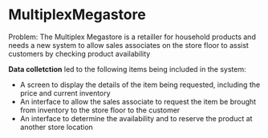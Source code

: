 # MultiplexMegastore
Problem: The Multiplex Megastore is a retailler for household products and needs a new system to allow sales associates on the store floor to assist customers by checking product availability

**Data colletction** led to the following items being included in the system:
* A screen to display the details of the item being requested, including the price and current inventory
* An interface to allow the sales associate to request the item be brought from inventory to the store floor to the customer
* An interface to determine the availability and to reserve the product at another store location
